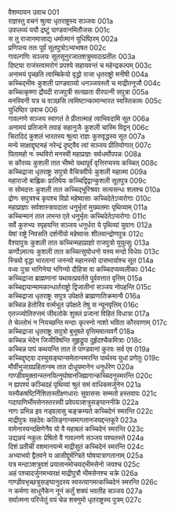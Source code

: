 वैशम्पायन उवाच	001  
राज्ञस्तु वचनं श्रुत्वा धृतराष्ट्रस्य सञ्जयः	001a  
उपप्लव्यं ययौ द्रष्टुं पाण्डवानमितौजसः	001c  
स तु राजानमासाद्य धर्मात्मानं युधिष्ठिरम्	002a  
प्रणिपत्य ततः पूर्वं सूतपुत्रोऽभ्यभाषत	002c  
गावल्गणिः सञ्जयः सूतसूनुरजातशत्रुमवदत्प्रतीतः	003a  
दिष्ट्या राजंस्त्वामरोगं प्रपश्ये सहायवन्तं च महेन्द्रकल्पम्	003c  
अनामयं पृच्छति त्वाम्बिकेयो वृद्धो राजा धृतराष्ट्रो मनीषी	004a  
कच्चिद्भीमः कुशली पाण्डवाग्र्यो धनञ्जयस्तौ च माद्रीतनूजौ	004c  
कच्चित्कृष्णा द्रौपदी राजपुत्री सत्यव्रता वीरपत्नी सपुत्रा	005a  
मनस्विनी यत्र च वाञ्छसि त्वमिष्टान्कामान्भारत स्वस्तिकामः	005c  
युधिष्ठिर उवाच	006  
गावल्गणे सञ्जय स्वागतं ते प्रीतात्माहं त्वाभिवदामि सूत	006a  
अनामयं प्रतिजाने तवाहं सहानुजैः कुशली चास्मि विद्वन्	006c  
चिरादिदं कुशलं भारतस्य श्रुत्वा राज्ञः कुरुवृद्धस्य सूत	007a  
मन्ये साक्षाद्दृष्टमहं नरेन्द्रं दृष्ट्वैव त्वां सञ्जय प्रीतियोगात्	007c  
पितामहो नः स्थविरो मनस्वी महाप्राज्ञः सर्वधर्मोपपन्नः	008a  
स कौरव्यः कुशली तात भीष्मो यथापूर्वं वृत्तिरप्यस्य कच्चित्	008c  
कच्चिद्राजा धृतराष्ट्रः सपुत्रो वैचित्रवीर्यः कुशली महात्मा	009a  
महाराजो बाह्लिकः प्रातिपेयः कच्चिद्विद्वान्कुशली सूतपुत्र	009c  
स सोमदत्तः कुशली तात कच्चिद्भूरिश्रवाः सत्यसन्धः शलश्च	010a  
द्रोणः सपुत्रश्च कृपश्च विप्रो महेष्वासाः कच्चिदेतेऽप्यरोगाः	010c  
महाप्राज्ञाः सर्वशास्त्रावदाता धनुर्भृतां मुख्यतमाः पृथिव्याम्	011a  
कच्चिन्मानं तात लभन्त एते धनुर्भृतः कच्चिदेतेऽप्यरोगाः	011c  
सर्वे कुरुभ्यः स्पृहयन्ति सञ्जय धनुर्धरा ये पृथिव्यां युवानः	012a  
येषां राष्ट्रे निवसति दर्शनीयो महेष्वासः शीलवान्द्रोणपुत्रः	012c  
वैश्यापुत्रः कुशली तात कच्चिन्महाप्राज्ञो राजपुत्रो युयुत्सुः	013a  
कर्णोऽमात्यः कुशली तात कच्चित्सुयोधनो यस्य मन्दो विधेयः	013c  
स्त्रियो वृद्धा भारतानां जनन्यो महानस्यो दासभार्याश्च सूत	014a  
वध्वः पुत्रा भागिनेया भगिन्यो दौहित्रा वा कच्चिदप्यव्यलीकाः	014c  
कच्चिद्राजा ब्राह्मणानां यथावत्प्रवर्तते पूर्ववत्तात वृत्तिम्	015a  
कच्चिद्दायान्मामकान्धार्तराष्ट्रो द्विजातीनां सञ्जय नोपहन्ति	015c  
कच्चिद्राजा धृतराष्ट्रः सपुत्र उपेक्षते ब्राह्मणातिक्रमान्वै	016a  
कच्चिन्न हेतोरिव वर्त्मभूत उपेक्षते तेषु स न्यूनवृत्तिम्	016c  
एतज्ज्योतिरुत्तमं जीवलोके शुक्लं प्रजानां विहितं विधात्रा	017a  
ते चेल्लोभं न नियच्छन्ति मन्दाः कृत्स्नो नाशो भविता कौरवाणाम्	017c  
कच्चिद्राजा धृतराष्ट्रः सपुत्रो बुभूषते वृत्तिममात्यवर्गे	018a  
कच्चिन्न भेदेन जिजीविषन्ति सुहृद्रूपा दुर्हृदश्चैकमित्राः	018c  
कच्चिन्न पापं कथयन्ति तात ते पाण्डवानां कुरवः सर्व एव	019a  
कच्चिद्दृष्ट्वा दस्युसङ्घान्समेतान्स्मरन्ति पार्थस्य युधां प्रणेतुः	019c  
मौर्वीभुजाग्रप्रहितान्स्म तात दोधूयमानेन धनुर्धरेण	020a  
गाण्डीवमुक्तान्स्तनयित्नुघोषानजिह्मगान्कच्चिदनुस्मरन्ति	020c  
न ह्यपश्यं कञ्चिदहं पृथिव्यां श्रुतं समं वाधिकमर्जुनेन	021a  
यस्यैकषष्टिर्निशितास्तीक्ष्णधाराः सुवाससः सम्मतो हस्तवापः	021c  
गदापाणिर्भीमसेनस्तरस्वी प्रवेपयञ्शत्रुसङ्घाननीके	022a  
नागः प्रभिन्न इव नड्वलासु चङ्क्रम्यते कच्चिदेनं स्मरन्ति	022c  
माद्रीपुत्रः सहदेवः कलिङ्गान्समागतानजयद्दन्तकूरे	023a  
वामेनास्यन्दक्षिणेनैव यो वै महाबलं कच्चिदेनं स्मरन्ति	023c  
उद्यन्नयं नकुलः प्रेषितो वै गावल्गणे सञ्जय पश्यतस्ते	024a  
दिशं प्रतीचीं वशमानयन्मे माद्रीसुतं कच्चिदेनं स्मरन्ति	024c  
अभ्याभवो द्वैतवने य आसीद्दुर्मन्त्रिते घोषयात्रागतानाम्	025a  
यत्र मन्दाञ्शत्रुवशं प्रयातानमोचयद्भीमसेनो जयश्च	025c  
अहं पश्चादर्जुनमभ्यरक्षं माद्रीपुत्रौ भीमसेनश्च चक्रे	026a  
गाण्डीवभृच्छत्रुसङ्घानुदस्य स्वस्त्यागमत्कच्चिदेनं स्मरन्ति	026c  
न कर्मणा साधुनैकेन नूनं कर्तुं शक्यं भवतीह सञ्जय	027a  
सर्वात्मना परिजेतुं वयं चेन्न शक्नुमो धृतराष्ट्रस्य पुत्रम्	027c  
